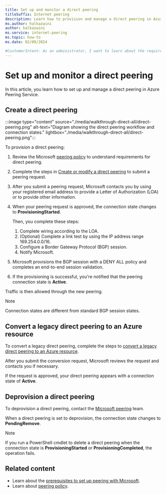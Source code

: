 ```yaml
---
title: Set up and monitor a direct peering
titleSuffix: Internet peering
description: Learn how to provision and manage a direct peering in Azure Peering Service.
ms.author: halkazwini
author: halkazwini
ms.service: internet-peering
ms.topic: how-to
ms.date: 02/09/2024

#CustomerIntent: As an administrator, I want to learn about the requirements to create a direct peering in Azure Peering Service, so I can provision and manage direct peerings.
---
```


# Set up and monitor a direct peering

In this article, you learn how to set up and manage a direct peering in Azure Peering Service.

## Create a direct peering

:::image type="content" source="./media/walkthrough-direct-all/direct-peering.png" alt-text="Diagram showing the direct peering workflow and connection states." lightbox="./media/walkthrough-direct-all/direct-peering.png":::

To provision a direct peering:

1. Review the Microsoft [peering policy](policy.md) to understand requirements for direct peering.
1. Complete the steps in [Create or modify a direct peering](howto-direct-powershell.md) to submit a peering request.
1. After you submit a peering request, Microsoft contacts you by using your registered email address to provide a Letter of Authorization (LOA) or to provide other information.
1. When your peering request is approved, the connection state changes to **ProvisioningStarted**.

   Then, you complete these steps:

    1. Complete wiring according to the LOA.
    1. (Optional) Complete a link test by using the IP address range 169.254.0.0/16.
    1. Configure a Border Gateway Protocol (BGP) session.
    1. Notify Microsoft.

1. Microsoft provisions the BGP session with a DENY ALL policy and completes an end-to-end session validation.
1. If the provisioning is successful, you're notified that the peering connection state is **Active**.

Traffic is then allowed through the new peering.

> [!NOTE]
> Connection states are different from standard BGP session states.

## Convert a legacy direct peering to an Azure resource

To convert a legacy direct peering, complete the steps to [convert a legacy direct peering to an Azure resource](howto-legacy-direct-portal.md).

After you submit the conversion request, Microsoft reviews the request and contacts you if necessary.

If the request is approved, your direct peering appears with a connection state of **Active**.

## Deprovision a direct peering

To deprovision a direct peering, contact the [Microsoft peering](mailto:peering@microsoft.com) team.

When a direct peering is set to deprovision, the connection state changes to **PendingRemove**.

> [!NOTE]
> If you run a PowerShell cmdlet to delete a direct peering when the connection state is **ProvisioningStarted** or **ProvisioningCompleted**, the operation fails.

## Related content

- Learn about the [prerequisites to set up peering with Microsoft](prerequisites.md).
- Learn about [peering policy](policy.md).
